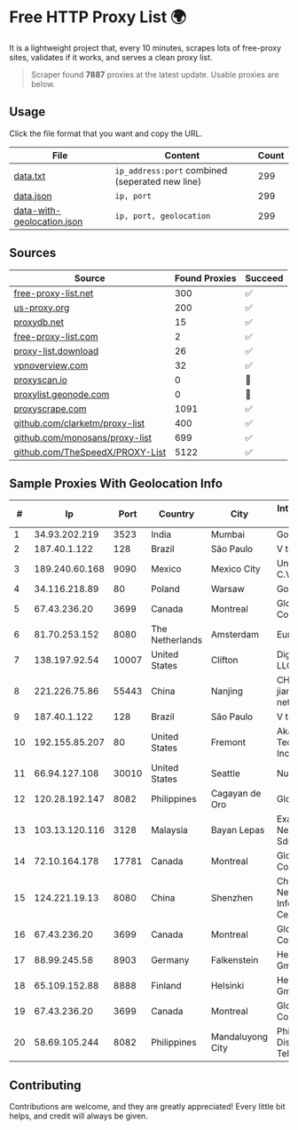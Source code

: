 
# Free HTTP Proxy List 🌍

It is a lightweight project that, every 10 minutes, scrapes lots of free-proxy sites, validates if it works, and serves a clean proxy list.


> Scraper found **7887** proxies at the latest update. Usable proxies are below.

## Usage

Click the file format that you want and copy the URL.


|File|Content|Count|
|----|-------|-----|
|[data.txt](https://raw.githubusercontent.com/themiralay/Proxy-List-World/master/data.txt)|`ip_address:port` combined (seperated new line)|299|
|[data.json](https://raw.githubusercontent.com/themiralay/Proxy-List-World/master/data.json)|`ip, port`|299|
|[data-with-geolocation.json](https://raw.githubusercontent.com/themiralay/Proxy-List-World/master/data-with-geolocation.json)|`ip, port, geolocation`|299|

## Sources

|Source|Found Proxies|Succeed|
|------|-------------|-------|
|[free-proxy-list.net](https://free-proxy-list.net)|300|✅|
|[us-proxy.org](https://www.us-proxy.org)|200|✅|
|[proxydb.net](http://proxydb.net)|15|✅|
|[free-proxy-list.com](https://free-proxy-list.com/?page=&port=&type%5B%5D=http&type%5B%5D=https&up_time=0&search=Search)|2|✅|
|[proxy-list.download](https://www.proxy-list.download/HTTP)|26|✅|
|[vpnoverview.com](https://vpnoverview.com/privacy/anonymous-browsing/free-proxy-servers)|32|✅|
|[proxyscan.io](https://www.proxyscan.io)|0|🚫|
|[proxylist.geonode.com](https://proxylist.geonode.com/api/proxy-list?limit=300&page=1&sort_by=lastChecked&sort_type=desc&protocols=http,https)|0|🚫|
|[proxyscrape.com](https://api.proxyscrape.com/v2/?request=displayproxies&protocol=http&timeout=10000&country=all&ssl=all&anonymity=all)|1091|✅|
|[github.com/clarketm/proxy-list](https://raw.githubusercontent.com/clarketm/proxy-list/master/proxy-list-raw.txt)|400|✅|
|[github.com/monosans/proxy-list](https://raw.githubusercontent.com/monosans/proxy-list/main/proxies/http.txt)|699|✅|
|[github.com/TheSpeedX/PROXY-List](https://raw.githubusercontent.com/TheSpeedX/PROXY-List/master/http.txt)|5122|✅|


## Sample Proxies With Geolocation Info

|#|Ip|Port|Country|City|Internet Service Provider|
|-|--|----|-------|----|-------------------------|
|1|34.93.202.219|3523|India|Mumbai|Google LLC|
|2|187.40.1.122|128|Brazil|São Paulo|V tal|
|3|189.240.60.168|9090|Mexico|Mexico City|Uninet S.A. de C.V.|
|4|34.116.218.89|80|Poland|Warsaw|Google LLC|
|5|67.43.236.20|3699|Canada|Montreal|GloboTech Communications|
|6|81.70.253.152|8080|The Netherlands|Amsterdam|EuroNet Internet|
|7|138.197.92.54|10007|United States|Clifton|DigitalOcean, LLC|
|8|221.226.75.86|55443|China|Nanjing|CHINANET jiangsu province network|
|9|187.40.1.122|128|Brazil|São Paulo|V tal|
|10|192.155.85.207|80|United States|Fremont|Akamai Technologies, Inc.|
|11|66.94.127.108|30010|United States|Seattle|Nubes, LLC|
|12|120.28.192.147|8082|Philippines|Cagayan de Oro|Globe Telecom|
|13|103.13.120.116|3128|Malaysia|Bayan Lepas|Exa Bytes Network Sdn.Bhd.|
|14|72.10.164.178|17781|Canada|Montreal|GloboTech Communications|
|15|124.221.19.13|8080|China|Shenzhen|China Internet Network Information Center|
|16|67.43.236.20|3699|Canada|Montreal|GloboTech Communications|
|17|88.99.245.58|8903|Germany|Falkenstein|Hetzner Online GmbH|
|18|65.109.152.88|8888|Finland|Helsinki|Hetzner Online GmbH|
|19|67.43.236.20|3699|Canada|Montreal|GloboTech Communications|
|20|58.69.105.244|8082|Philippines|Mandaluyong City|Philippine Long Distance Telephone Co.|



## Contributing

Contributions are welcome, and they are greatly appreciated! Every
little bit helps, and credit will always be given.

